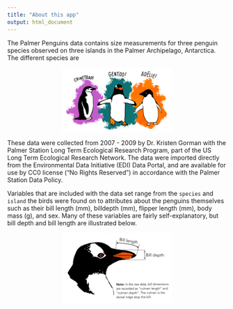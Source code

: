 ```yaml
---
title: "About this app"
output: html_document
---
```





The Palmer Penguins data contains size measurements for three penguin species observed on three islands in the Palmer Archipelago, Antarctica. The different species are


<img src="lter_penguins.png" title="Artwork by @allison_horst" alt="Artwork by @allison_horst" width="50%" style="display: block; margin: auto;" />

These data were collected from 2007 - 2009 by Dr. Kristen Gorman with the Palmer Station Long Term Ecological Research Program, part of the US Long Term Ecological Research Network. The data were imported directly from the Environmental Data Initiative (EDI) Data Portal, and are available for use by CC0 license (“No Rights Reserved”) in accordance with the Palmer Station Data Policy.

Variables that are included with the data set range from the `species` and `island` the birds were found on to attributes about the penguins themselves such as their bill length (mm), billdepth (mm), flipper length (mm), body mass (g), and sex. Many of these variables are fairly self-explanatory, but bill depth and bill length are illustrated below.

<img src="culment_depth.png" title="Artwork by @allison_horst" alt="Artwork by @allison_horst" width="50%" style="display: block; margin: auto;" />
